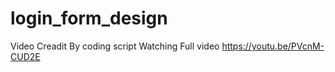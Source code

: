 # login_form_design
Video Creadit  By coding script Watching Full video https://youtu.be/PVcnM-CUD2E
